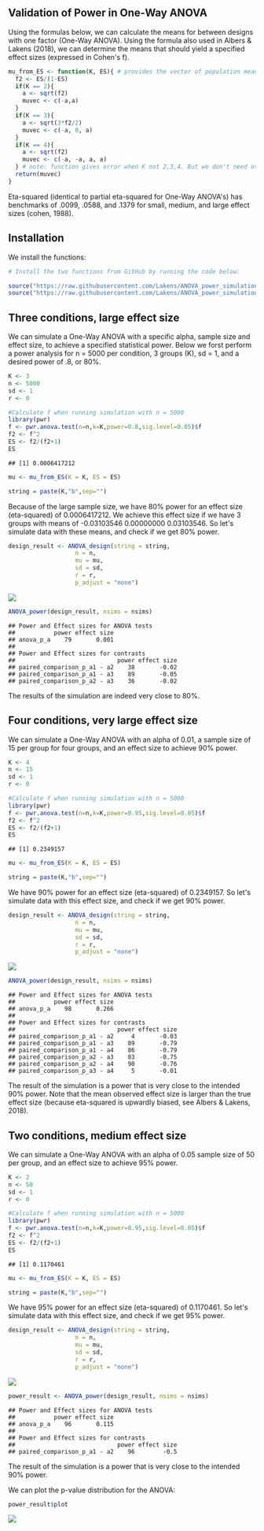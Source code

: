 
Validation of Power in One-Way ANOVA
------------------------------------

Using the formulas below, we can calculate the means for between designs with one factor (One-Way ANOVA). Using the formula also used in Albers & Lakens (2018), we can determine the means that should yield a specified effect sizes (expressed in Cohen's f).

``` r
mu_from_ES <- function(K, ES){ # provides the vector of population means for a given population ES and nr of groups
  f2 <- ES/(1-ES)
  if(K == 2){
    a <- sqrt(f2)
    muvec <- c(-a,a)
  }
  if(K == 3){
    a <- sqrt(3*f2/2)
    muvec <- c(-a, 0, a)
  }
  if(K == 4){
    a <- sqrt(f2)
    muvec <- c(-a, -a, a, a)
  } # note: function gives error when K not 2,3,4. But we don't need other K.
  return(muvec)
}
```

Eta-squared (identical to partial eta-squared for One-Way ANOVA's) has benchmarks of .0099, .0588, and .1379 for small, medium, and large effect sizes (cohen, 1988).

Installation
------------

We install the functions:

``` r
# Install the two functions from GitHub by running the code below:

source("https://raw.githubusercontent.com/Lakens/ANOVA_power_simulation/master/ANOVA_design.R")
source("https://raw.githubusercontent.com/Lakens/ANOVA_power_simulation/master/ANOVA_power.R")
```

Three conditions, large effect size
-----------------------------------

We can simulate a One-Way ANOVA with a specific alpha, sample size and effect size, to achieve a specified statistical power. Below we forst perform a power analysis for n = 5000 per condition, 3 groups (K), sd = 1, and a desired power of .8, or 80%.

``` r
K <- 3
n <- 5000
sd <- 1
r <- 0

#Calculate f when running simulation with n = 5000
library(pwr)
f <- pwr.anova.test(n=n,k=K,power=0.8,sig.level=0.05)$f
f2 <- f^2
ES <- f2/(f2+1)
ES
```

    ## [1] 0.0006417212

``` r
mu <- mu_from_ES(K = K, ES = ES)

string = paste(K,"b",sep="")
```

Because of the large sample size, we have 80% power for an effect size (eta-squared) of 0.0006417212. We achieve this effect size if we have 3 groups with means of -0.03103546 0.00000000 0.03103546. So let's simulate data with these means, and check if we get 80% power.

``` r
design_result <- ANOVA_design(string = string,
                   n = n, 
                   mu = mu, 
                   sd = sd, 
                   r = r, 
                   p_adjust = "none")
```

![](validation_power_between_files/figure-markdown_github/unnamed-chunk-4-1.png)

``` r
ANOVA_power(design_result, nsims = nsims)
```

    ## Power and Effect sizes for ANOVA tests
    ##           power effect size
    ## anova_p_a    79       0.001
    ## 
    ## Power and Effect sizes for contrasts
    ##                             power effect size
    ## paired_comparison_p_a1 - a2    38       -0.02
    ## paired_comparison_p_a1 - a3    89       -0.05
    ## paired_comparison_p_a2 - a3    36       -0.02

The results of the simulation are indeed very close to 80%.

Four conditions, very large effect size
---------------------------------------

We can simulate a One-Way ANOVA with an alpha of 0.01, a sample size of 15 per group for four groups, and an effect size to achieve 90% power.

``` r
K <- 4
n <- 15
sd <- 1
r <- 0

#Calculate f when running simulation with n = 5000
library(pwr)
f <- pwr.anova.test(n=n,k=K,power=0.95,sig.level=0.05)$f
f2 <- f^2
ES <- f2/(f2+1)
ES
```

    ## [1] 0.2349157

``` r
mu <- mu_from_ES(K = K, ES = ES)

string = paste(K,"b",sep="")
```

We have 90% power for an effect size (eta-squared) of 0.2349157. So let's simulate data with this effect size, and check if we get 90% power.

``` r
design_result <- ANOVA_design(string = string,
                   n = n, 
                   mu = mu, 
                   sd = sd, 
                   r = r, 
                   p_adjust = "none")
```

![](validation_power_between_files/figure-markdown_github/unnamed-chunk-6-1.png)

``` r
ANOVA_power(design_result, nsims = nsims)
```

    ## Power and Effect sizes for ANOVA tests
    ##           power effect size
    ## anova_p_a    98       0.266
    ## 
    ## Power and Effect sizes for contrasts
    ##                             power effect size
    ## paired_comparison_p_a1 - a2     4       -0.03
    ## paired_comparison_p_a1 - a3    89       -0.79
    ## paired_comparison_p_a1 - a4    86       -0.79
    ## paired_comparison_p_a2 - a3    83       -0.75
    ## paired_comparison_p_a2 - a4    90       -0.76
    ## paired_comparison_p_a3 - a4     5       -0.01

The result of the simulation is a power that is very close to the intended 90% power. Note that the mean observed effect size is larger than the true effect size (because eta-squared is upwardly biased, see Albers & Lakens, 2018).

Two conditions, medium effect size
----------------------------------

We can simulate a One-Way ANOVA with an alpha of 0.05 sample size of 50 per group, and an effect size to achieve 95% power.

``` r
K <- 2
n <- 50
sd <- 1
r <- 0

#Calculate f when running simulation with n = 5000
library(pwr)
f <- pwr.anova.test(n=n,k=K,power=0.95,sig.level=0.05)$f
f2 <- f^2
ES <- f2/(f2+1)
ES
```

    ## [1] 0.1170461

``` r
mu <- mu_from_ES(K = K, ES = ES)

string = paste(K,"b",sep="")
```

We have 95% power for an effect size (eta-squared) of 0.1170461. So let's simulate data with this effect size, and check if we get 95% power.

``` r
design_result <- ANOVA_design(string = string,
                   n = n, 
                   mu = mu, 
                   sd = sd, 
                   r = r, 
                   p_adjust = "none")
```

![](validation_power_between_files/figure-markdown_github/unnamed-chunk-8-1.png)

``` r
power_result <- ANOVA_power(design_result, nsims = nsims)
```

    ## Power and Effect sizes for ANOVA tests
    ##           power effect size
    ## anova_p_a    96       0.115
    ## 
    ## Power and Effect sizes for contrasts
    ##                             power effect size
    ## paired_comparison_p_a1 - a2    96        -0.5

The result of the simulation is a power that is very close to the intended 90% power.

We can plot the p-value distribution for the ANOVA:

``` r
power_result$plot
```

![](validation_power_between_files/figure-markdown_github/unnamed-chunk-9-1.png)
